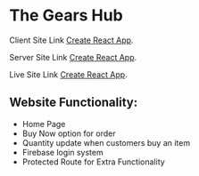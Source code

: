 # The Gears Hub

Client Site Link [Create React App](https://github.com/programming-hero-web-course1/manufacturer-website-client-side-ToxicPlatypus).

Server Site Link [Create React App](https://github.com/programming-hero-web-course1/manufacturer-website-server-side-ToxicPlatypus).

Live Site Link [Create React App](https://gearshub-4851b.web.app/).

## Website Functionality:

- Home Page
- Buy Now option for order
- Quantity update when customers buy an item
- Firebase login system
- Protected Route for Extra Functionality
